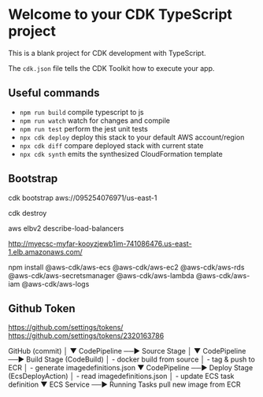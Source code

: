 # Welcome to your CDK TypeScript project

This is a blank project for CDK development with TypeScript.

The `cdk.json` file tells the CDK Toolkit how to execute your app.

## Useful commands

* `npm run build`   compile typescript to js
* `npm run watch`   watch for changes and compile
* `npm run test`    perform the jest unit tests
* `npx cdk deploy`  deploy this stack to your default AWS account/region
* `npx cdk diff`    compare deployed stack with current state
* `npx cdk synth`   emits the synthesized CloudFormation template

## Bootstrap
cdk bootstrap aws://095254076971/us-east-1

cdk destroy

aws elbv2 describe-load-balancers

http://myecsc-myfar-kooyzjewb1im-741086476.us-east-1.elb.amazonaws.com/


npm install @aws-cdk/aws-ecs @aws-cdk/aws-ec2 @aws-cdk/aws-rds @aws-cdk/aws-secretsmanager @aws-cdk/aws-lambda @aws-cdk/aws-iam @aws-cdk/aws-logs

## Github Token
https://github.com/settings/tokens/
https://github.com/settings/tokens/2320163786

GitHub (commit)
│
▼
CodePipeline ──► Source Stage
│
▼
CodePipeline ──► Build Stage (CodeBuild)
│       - docker build from source
│       - tag & push to ECR
│       - generate imagedefinitions.json
▼
CodePipeline ──► Deploy Stage (EcsDeployAction)
│       - read imagedefinitions.json
│       - update ECS task definition
▼
ECS Service ──► Running Tasks pull new image from ECR